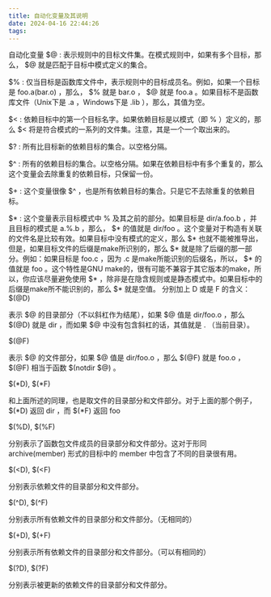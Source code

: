 ```yaml
---
title: 自动化变量及其说明
date: 2024-04-16 22:44:26
tags: 
---
```


自动化变量
\$@ : 表示规则中的目标文件集。在模式规则中，如果有多个目标，那么， \$@ 就是匹配于目标中模式定义的集合。

\$% : 仅当目标是函数库文件中，表示规则中的目标成员名。例如，如果一个目标是 foo.a(bar.o) ，那么， \$% 就是 bar.o ， \$@ 就是 foo.a 。如果目标不是函数库文件（Unix下是 .a ，Windows下是 .lib ），那么，其值为空。

\$\< : 依赖目标中的第一个目标名字。如果依赖目标是以模式（即 % ）定义的，那么 \$\< 将是符合模式的一系列的文件集。注意，其是一个一个取出来的。

\$? : 所有比目标新的依赖目标的集合。以空格分隔。

\$^ : 所有的依赖目标的集合。以空格分隔。如果在依赖目标中有多个重复的，那么这个变量会去除重复的依赖目标，只保留一份。

\$+ : 这个变量很像 \$^ ，也是所有依赖目标的集合。只是它不去除重复的依赖目标。

\$\* : 这个变量表示目标模式中 % 及其之前的部分。如果目标是 dir/a.foo.b ，并且目标的模式是 a.%.b ，那么， \$\* 的值就是 dir/foo 。这个变量对于构造有关联的文件名是比较有效。如果目标中没有模式的定义，那么 \$\* 也就不能被推导出，但是，如果目标文件的后缀是make所识别的，那么 \$\* 就是除了后缀的那一部分。例如：如果目标是 foo.c ，因为 .c 是make所能识别的后缀名，所以， \$\* 的值就是 foo 。这个特性是GNU make的，很有可能不兼容于其它版本的make，所以，你应该尽量避免使用 \$\* ，除非是在隐含规则或是静态模式中。如果目标中的后缀是make所不能识别的，那么 \$\* 就是空值。
分别加上 D 或是 F 的含义：
\$(@D)

表示 \$@ 的目录部分（不以斜杠作为结尾），如果 \$@ 值是 dir/foo.o ，那么 \$(@D) 就是 dir ，而如果 \$@ 中没有包含斜杠的话，其值就是 . （当前目录）。

\$(@F)

表示 \$@ 的文件部分，如果 \$@ 值是 dir/foo.o ，那么 \$(@F) 就是 foo.o ， \$(@F) 相当于函数 \$(notdir \$@) 。

\$(\*D), \$(\*F)

和上面所述的同理，也是取文件的目录部分和文件部分。对于上面的那个例子， \$(\*D) 返回 dir ，而 \$(\*F) 返回 foo

\$(%D), \$(%F)

分别表示了函数包文件成员的目录部分和文件部分。这对于形同 archive(member) 形式的目标中的 member 中包含了不同的目录很有用。

\$(\<D), \$(\<F)

分别表示依赖文件的目录部分和文件部分。

\$(^D), \$(^F)

分别表示所有依赖文件的目录部分和文件部分。（无相同的）

\$(+D), \$(+F)

分别表示所有依赖文件的目录部分和文件部分。（可以有相同的）

\$(?D), \$(?F)

分别表示被更新的依赖文件的目录部分和文件部分。
